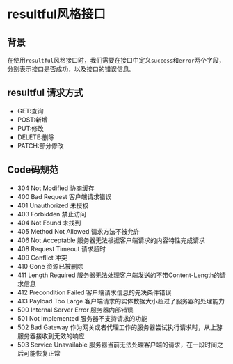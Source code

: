 # resultful风格接口

## 背景

在使用`resultful`风格接口时，我们需要在接口中定义`success`和`error`两个字段，分别表示接口是否成功，以及接口的错误信息。


## resultful 请求方式

+ GET:查询
+ POST:新增
+ PUT:修改
+ DELETE:删除
+ PATCH:部分修改

## Code码规范

+ 304 Not Modified 协商缓存
+ 400 Bad Request 客户端请求错误
+ 401 Unauthorized 未授权
+ 403 Forbidden 禁止访问
+ 404 Not Found 未找到
+ 405 Method Not Allowed 请求方法不被允许
+ 406 Not Acceptable 服务器无法根据客户端请求的内容特性完成请求
+ 408 Request Timeout 请求超时
+ 409 Conflict 冲突
+ 410 Gone 资源已被删除
+ 411 Length Required 服务器无法处理客户端发送的不带Content-Length的请求信息
+ 412 Precondition Failed 客户端请求信息的先决条件错误
+ 413 Payload Too Large 客户端请求的实体数据大小超过了服务器的处理能力
+ 500 Internal Server Error 服务器内部错误
+ 501 Not Implemented 服务器不支持请求的功能
+ 502 Bad Gateway 作为网关或者代理工作的服务器尝试执行请求时，从上游服务器接收到无效的响应
+ 503 Service Unavailable 服务器当前无法处理客户端的请求，在一段时间之后可能恢复正常
